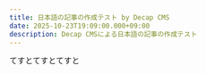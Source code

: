 ```yaml
---
title: 日本語の記事の作成テスト by Decap CMS
date: 2025-10-23T19:09:00.000+09:00
description: Decap CMSによる日本語の記事の作成テスト
---
```

てすとてすとてすと
